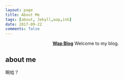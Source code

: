 ```yaml
---
layout: page
title: About Me
tags: [about, Jekyll,wap,ink]
date: 2017-09-22
comments: false
---
```

    
<center><a href="http://wap.ink"><b>Wap Blog</b></a> Welcome to my blog.</center>

## about me

啊哈？

